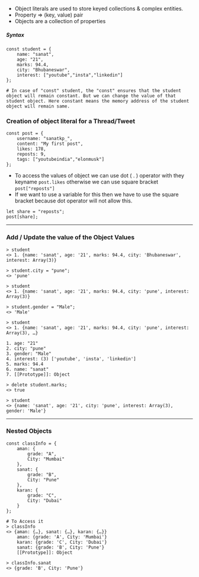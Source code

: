 - Object literals are used to store keyed collections & complex entities. 
- Property => (key, value) pair
- Objects are a collection of properties
##### Syntax
```
const student = {
	name: "sanat",
	age: "21",
	marks: 94.4,
	city: "Bhubaneswar",
	interest: ["youtube","insta","linkedin"]
};

# In case of "const" student, the "const" ensures that the student object will remain constant. But we can change the value of that student object. Here constant means the memory address of the student object will remain same. 
```
### Creation of object literal for a Thread/Tweet

```
const post = {
    username: "sanatkp_",
    content: "My first post",
    likes: 178,
    reposts: 9,
    tags: ["youtubeindia","elonmusk"]
};
```

- To access the values of object we can use dot ( . ) operator with they keyname `post.likes` otherwise we can use square bracket `post["reposts"]`
- If we want to use a variable for this then we have to use the square bracket because dot operator will not allow this. 
```
let share = "reposts";
post[share];
```
---------------------------------
### Add / Update the value of the Object Values

```
> student
<> 1. {name: 'sanat', age: '21', marks: 94.4, city: 'Bhubaneswar', interest: Array(3)}

> student.city = "pune";
<> 'pune'

> student
<> 1. {name: 'sanat', age: '21', marks: 94.4, city: 'pune', interest: Array(3)}

> student.gender = "Male";
<> 'Male'

> student
<> 1. {name: 'sanat', age: '21', marks: 94.4, city: 'pune', interest: Array(3), …}

1. age: "21"
2. city: "pune"
3. gender: "Male"
4. interest: (3) ['youtube', 'insta', 'linkedin']
5. marks: 94.4
6. name: "sanat"
7. [[Prototype]]: Object

> delete student.marks;
<> true

> student
<> {name: 'sanat', age: '21', city: 'pune', interest: Array(3), gender: 'Male'}
```
-------------
### Nested Objects

```
const classInfo = {
    aman: {
        grade: "A",
        City: "Mumbai"
    },
    sanat: {
        grade: "B",
        City: "Pune"
    },
    karan: {
        grade: "C",
        City: "Dubai"
    }
};

# To Access it
> classInfo
<> {aman: {…}, sanat: {…}, karan: {…}}
	aman: {grade: 'A', City: 'Mumbai'}
	karan: {grade: 'C', City: 'Dubai'}
	sanat: {grade: 'B', City: 'Pune'}
	[[Prototype]]: Object
	
> classInfo.sanat
<> {grade: 'B', City: 'Pune'}
```
